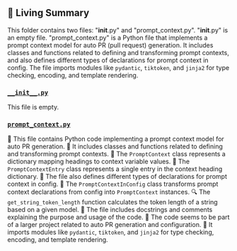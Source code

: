 

<!-- Living README Summary -->
## 🌳 Living Summary

This folder contains two files: "__init__.py" and "prompt_context.py". "__init__.py" is an empty file. "prompt_context.py" is a Python file that implements a prompt context model for auto PR (pull request) generation. It includes classes and functions related to defining and transforming prompt contexts, and also defines different types of declarations for prompt context in config. The file imports modules like `pydantic`, `tiktoken`, and `jinja2` for type checking, encoding, and template rendering.


### [`__init__.py`](https://github.com/raphael-francis/AutoPR-internal/tree/main/./autopr/actions/utils/__init__.py/)

This file is empty.


### [`prompt_context.py`](https://github.com/raphael-francis/AutoPR-internal/tree/main/./autopr/actions/utils/prompt_context.py/)

📄 This file contains Python code implementing a prompt context model for auto PR generation.
🔧 It includes classes and functions related to defining and transforming prompt contexts.
📝 The `PromptContext` class represents a dictionary mapping headings to context variable values.
🔢 The `PromptContextEntry` class represents a single entry in the context heading dictionary.
🧩 The file also defines different types of declarations for prompt context in config.
🔀 The `PromptContextInConfig` class transforms prompt context declarations from config into `PromptContext` instances.
🔍 The `get_string_token_length` function calculates the token length of a string based on a given model.
📝 The file includes docstrings and comments explaining the purpose and usage of the code.
🧪 The code seems to be part of a larger project related to auto PR generation and configuration.
🔧 It imports modules like `pydantic`, `tiktoken`, and `jinja2` for type checking, encoding, and template rendering.    

<!-- Living README Summary -->
